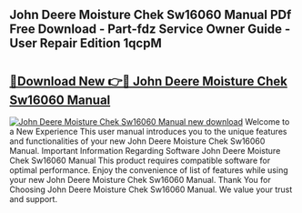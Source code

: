 ## John Deere Moisture Chek Sw16060 Manual PDf Free Download - Part-fdz Service Owner Guide - User Repair Edition 1qcpM

# <h2><a href="http://bc90878.oget.top/?id=John+Deere+Moisture+Chek+Sw16060+Manual">🔗Download New 👉🔴 John Deere Moisture Chek Sw16060 Manual</a></h2>

[![John Deere Moisture Chek Sw16060 Manual new download](https://i.imgur.com/5g1atiW.png)](http://bc90878.oget.top/?id=John+Deere+Moisture+Chek+Sw16060+Manual)
Welcome to a New Experience This user manual introduces you to the unique features and functionalities of your new John Deere Moisture Chek Sw16060 Manual. Important Information Regarding Software John Deere Moisture Chek Sw16060 Manual This product requires compatible software for optimal performance. Enjoy the convenience of list of features while using your new John Deere Moisture Chek Sw16060 Manual. Thank You for Choosing John Deere Moisture Chek Sw16060 Manual. We value your trust and support.
